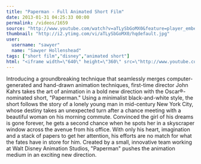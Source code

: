 ```yaml
---
title: "Paperman - Full Animated Short Film"
date: 2013-01-31 04:25:33 00:00
permalink: /videos/1659
source: "http://www.youtube.com/watch?v=aTLySbGoMX0&feature=player_embedded"
thumbnail: "http://i2.ytimg.com/vi/aTLySbGoMX0/hqdefault.jpg"
user:
  username: "sawyer"
  name: "Sawyer Hollenshead"
tags: ["short film","disney","animated short"]
html: "<iframe width=\"640\" height=\"360\" src=\"http://www.youtube.com/embed/aTLySbGoMX0?wmode=transparent&feature=oembed\" frameborder=\"0\" allowfullscreen></iframe>"
---
```


Introducing a groundbreaking technique that seamlessly merges computer-generated and hand-drawn animation techniques, first-time director John Kahrs takes the art of animation in a bold new direction with the Oscar®-nominated short, "Paperman." Using a minimalist black-and-white style, the short follows the story of a lonely young man in mid-century New York City, whose destiny takes an unexpected turn after a chance meeting with a beautiful woman on his morning commute. Convinced the girl of his dreams is gone forever, he gets a second chance when he spots her in a skyscraper window across the avenue from his office. With only his heart, imagination and a stack of papers to get her attention, his efforts are no match for what the fates have in store for him. Created by a small, innovative team working at Walt Disney Animation Studios, "Paperman" pushes the animation medium in an exciting new direction.